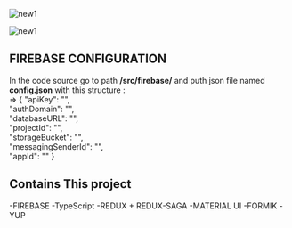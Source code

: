 
![new1](https://user-images.githubusercontent.com/38229144/90990162-93b0e700-e575-11ea-80ec-e29920d95015.gif)

![new1](https://user-images.githubusercontent.com/38229144/90359306-f151aa80-e02e-11ea-85fd-df0c018a4ab8.gif)



## FIREBASE CONFIGURATION

<p>In the code source go to path <b>/src/firebase/</b> and puth json file named <b>config.json</b> 
with this structure  : 
<br>
=> {
    "apiKey": "",  <br>
    "authDomain": "", <br>
    "databaseURL": "", <br>
    "projectId": "", <br>
    "storageBucket": "", <br>
    "messagingSenderId": "", <br>
    "appId": ""
}</p>

## Contains This project

-FIREBASE
-TypeScript
-REDUX + REDUX-SAGA
-MATERIAL UI
-FORMIK
-YUP
